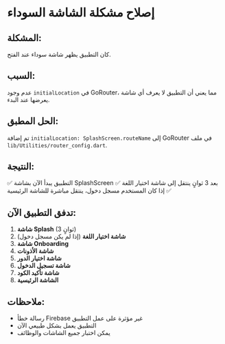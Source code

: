 # إصلاح مشكلة الشاشة السوداء

## المشكلة:
كان التطبيق يظهر شاشة سوداء عند الفتح.

## السبب:
عدم وجود `initialLocation` في GoRouter، مما يعني أن التطبيق لا يعرف أي شاشة يعرضها عند البدء.

## الحل المطبق:
تم إضافة `initialLocation: SplashScreen.routeName` إلى GoRouter في ملف `lib/Utilities/router_config.dart`.

## النتيجة:
✅ التطبيق يبدأ الآن بشاشة SplashScreen
✅ بعد 3 ثوانٍ ينتقل إلى شاشة اختيار اللغة
✅ إذا كان المستخدم مسجل دخول، ينتقل مباشرة للشاشة الرئيسية

## تدفق التطبيق الآن:
1. **شاشة Splash** (3 ثوانٍ)
2. **شاشة اختيار اللغة** (إذا لم يكن مسجل دخول)
3. **شاشة Onboarding** 
4. **شاشة الأذونات**
5. **شاشة اختيار الدور**
6. **شاشة تسجيل الدخول**
7. **شاشة تأكيد الكود**
8. **الشاشة الرئيسية**

## ملاحظات:
- رسالة خطأ Firebase غير مؤثرة على عمل التطبيق
- التطبيق يعمل بشكل طبيعي الآن
- يمكن اختبار جميع الشاشات والوظائف

